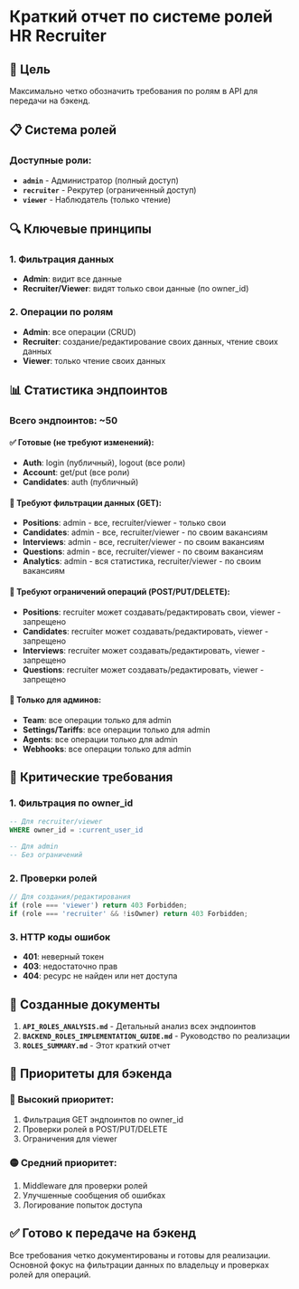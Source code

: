 # Краткий отчет по системе ролей HR Recruiter

## 🎯 Цель
Максимально четко обозначить требования по ролям в API для передачи на бэкенд.

## 📋 Система ролей

### Доступные роли:
- **`admin`** - Администратор (полный доступ)
- **`recruiter`** - Рекрутер (ограниченный доступ)  
- **`viewer`** - Наблюдатель (только чтение)

## 🔍 Ключевые принципы

### 1. Фильтрация данных
- **Admin**: видит все данные
- **Recruiter/Viewer**: видят только свои данные (по owner_id)

### 2. Операции по ролям
- **Admin**: все операции (CRUD)
- **Recruiter**: создание/редактирование своих данных, чтение своих данных
- **Viewer**: только чтение своих данных

## 📊 Статистика эндпоинтов

### Всего эндпоинтов: ~50

#### ✅ Готовые (не требуют изменений):
- **Auth**: login (публичный), logout (все роли)
- **Account**: get/put (все роли)
- **Candidates**: auth (публичный)

#### 🔄 Требуют фильтрации данных (GET):
- **Positions**: admin - все, recruiter/viewer - только свои
- **Candidates**: admin - все, recruiter/viewer - по своим вакансиям  
- **Interviews**: admin - все, recruiter/viewer - по своим вакансиям
- **Questions**: admin - все, recruiter/viewer - по своим вакансиям
- **Analytics**: admin - вся статистика, recruiter/viewer - по своим вакансиям

#### 🔄 Требуют ограничений операций (POST/PUT/DELETE):
- **Positions**: recruiter может создавать/редактировать свои, viewer - запрещено
- **Candidates**: recruiter может создавать/редактировать, viewer - запрещено
- **Interviews**: recruiter может создавать/редактировать, viewer - запрещено
- **Questions**: recruiter может создавать/редактировать, viewer - запрещено

#### 🔄 Только для админов:
- **Team**: все операции только для admin
- **Settings/Tariffs**: все операции только для admin
- **Agents**: все операции только для admin
- **Webhooks**: все операции только для admin

## 🚨 Критические требования

### 1. Фильтрация по owner_id
```sql
-- Для recruiter/viewer
WHERE owner_id = :current_user_id

-- Для admin  
-- Без ограничений
```

### 2. Проверки ролей
```typescript
// Для создания/редактирования
if (role === 'viewer') return 403 Forbidden;
if (role === 'recruiter' && !isOwner) return 403 Forbidden;
```

### 3. HTTP коды ошибок
- **401**: неверный токен
- **403**: недостаточно прав
- **404**: ресурс не найден или нет доступа

## 📁 Созданные документы

1. **`API_ROLES_ANALYSIS.md`** - Детальный анализ всех эндпоинтов
2. **`BACKEND_ROLES_IMPLEMENTATION_GUIDE.md`** - Руководство по реализации
3. **`ROLES_SUMMARY.md`** - Этот краткий отчет

## 🎯 Приоритеты для бэкенда

### 🔴 Высокий приоритет:
1. Фильтрация GET эндпоинтов по owner_id
2. Проверки ролей в POST/PUT/DELETE
3. Ограничения для viewer

### 🟡 Средний приоритет:
1. Middleware для проверки ролей
2. Улучшенные сообщения об ошибках
3. Логирование попыток доступа

## ✅ Готово к передаче на бэкенд

Все требования четко документированы и готовы для реализации. Основной фокус на фильтрации данных по владельцу и проверках ролей для операций. 